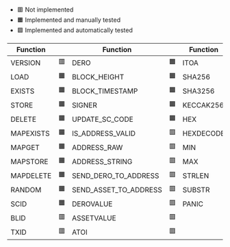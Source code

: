 - 🟥 Not implemented
- 🟧 Implemented and manually tested
- 🟩 Implemented and automatically tested

| Function  |     | Function  |     | Function  |     |
|-----------|----|-----------------------|----|-----------|----|
| VERSION   | 🟥 | DERO                  | 🟧 | ITOA      | 🟥 |
| LOAD      | 🟧 | BLOCK_HEIGHT          | 🟧 | SHA256    | 🟥 |
| EXISTS    | 🟧 | BLOCK_TIMESTAMP       | 🟧 | SHA3256   | 🟥 |
| STORE     | 🟧 | SIGNER                | 🟧 | KECCAK256 | 🟥 |
| DELETE    | 🟧 | UPDATE_SC_CODE        | 🟧 | HEX       | 🟥 |
| MAPEXISTS | 🟧 | IS_ADDRESS_VALID      | 🟥 | HEXDECODE | 🟥 |
| MAPGET    | 🟧 | ADDRESS_RAW           | 🟥 | MIN       | 🟥 |
| MAPSTORE  | 🟧 | ADDRESS_STRING        | 🟥 | MAX       | 🟥 |
| MAPDELETE | 🟧 | SEND_DERO_TO_ADDRESS  | 🟥 | STRLEN    | 🟥 |
| RANDOM    | 🟧 | SEND_ASSET_TO_ADDRESS | 🟥 | SUBSTR    | 🟥 |
| SCID      | 🟧 | DEROVALUE             | 🟥 | PANIC     | 🟥 |
| BLID      | 🟥 | ASSETVALUE            | 🟥 |           | 🟥 |
| TXID      | 🟥 | ATOI                  | 🟥 |           | 🟥 |